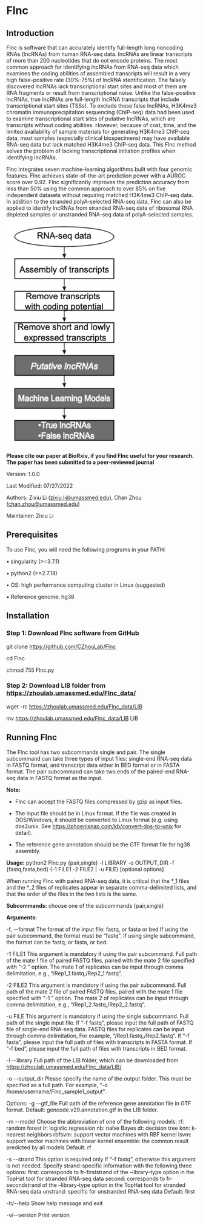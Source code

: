# Flnc

## Introduction

Flnc is software that can accurately identify full-length long noncoding RNAs (lncRNAs) from human RNA-seq data. lncRNAs are linear transcripts of more than 200 nucleotides that do not encode proteins. The most common approach for identifying lncRNAs from RNA-seq data which examines the coding abilities of assembled transcripts will result in a very high false-positive rate (30%-75%) of lncRNA identification. The falsely discovered lncRNAs lack transcriptional start sites and most of them are RNA fragments or result from transcriptional noise. Unlike the false-positive lncRNAs, true lncRNAs are full-length lncRNA transcripts that include transcriptional start sites (TSSs). To exclude these false lncRNAs, H3K4me3 chromatin immunoprecipitation sequencing (ChIP-seq) data had been used to examine transcriptional start sites of putative lncRNAs, which are transcripts without coding abilities. However, because of cost, time, and the limited availability of sample materials for generating H3K4me3 ChIP-seq data, most samples (especially clinical biospecimens) may have available RNA-seq data but lack matched H3K4me3 ChIP-seq data. This Flnc method solves the problem of lacking transcriptional initiation profiles when identifying lncRNAs. 

Flnc integrates seven machine-learning algorithms built with four genomic features. Flnc achieves state-of-the-art prediction power with a AUROC score over 0.92. Flnc significantly improves the prediction accuracy from less than 50% using the common approach to over 85% on five independent datasets without requiring matched H3K4me3 ChIP-seq data. In addition to the stranded polyA-selected RNA-seq data, Flnc can also be applied to identify lncRNAs from stranded RNA-seq data of ribosomal RNA depleted samples or unstranded RNA-seq data of polyA-selected samples. 

![workflow](Picture1.png)

**Please cite our paper at BioRxiv, if you find Flnc useful for your research. The paper has been submitted to a peer-reviewed journal**

Version: 1.0.0

Last Modified: 07/27/2022

Authors: Zixiu Li (zixiu.li@umassmed.edu), Chan Zhou (chan.zhou@umassmed.edu)

Maintainer: Zixiu Li


## Prerequisites

To use Flnc, you will need the following programs in your PATH:

•       singularity (>=3.7.1)

•       python2 (>=2.7.18) 

•       OS: high performance computing cluster in Linux (suggested)

•       Reference genome: hg38


## Installation

### Step 1: Download Flnc software from GitHub

git clone https://github.com/CZhouLab/Flnc

cd Flnc

chmod 755 Flnc.py

### Step 2: Download LIB folder from https://zhoulab.umassmed.edu/Flnc_data/

wget -rc https://zhoulab.umassmed.edu/Flnc_data/LIB

mv https://zhoulab.umassmed.edu/Flnc_data/LIB LIB


## Running Flnc

The Flnc tool has two subcommands single and pair. The single subcommand can take three types of input files: single-end RNA-seq data in FASTQ format, and transcript data either in BED format or in FASTA format. The pair subcommand can take two ends of the paired-end RNA-seq data in FASTQ format as the input.

**Note:**

-	Flnc can accept the FASTQ files compressed by gzip as input files. 

-	The input file should be in Linux format. If the file was created in DOS/Windows, it should be converted to Linux format (e.g. using dos2unix. See https://phoenixnap.com/kb/convert-dos-to-unix for detail).  

-	The reference gene annotation should be the GTF format file for hg38 assembly.

**Usage:** python2 Flnc.py {pair,single} -l LIBRARY -o OUTPUT_DIR -f {fastq,fasta,bed} {-1 FILE1 -2 FILE2 | -u FILE} [optional options]

When running Flnc with paired RNA-seq data, it is critical that the *_1 files and the *_2 files of replicates appear in separate comma-delimited lists, and that the order of the files in the two lists is the same.

**Subcommands:**	choose one of the subcommands {pair,single}                

**Arguments:**

-f, --format 		The format of the input file: fastq, or fasta or bed
                       	 	If using the pair subcommand, the format must be “fastq”.
                       	 	If using single subcommand, the format can be fastq, or fasta, or bed.

-1 FILE1	This argument is mandatory if using the pair subcommand. 
Full path of the mate 1 file of paired FASTQ files, paired with the mate 2 file specified with “-2 ” option.
The mate 1 of replicates can be input through comma delimitation, e.g., “<path>/Rep1_1.fastq,<path>/Rep2_1.fastq”.

-2 FILE2	This argument is mandatory if using the pair subcommand.
Full path of the mate 2 file of paired FASTQ files, paired with the mate 1 file specified with “-1 ” option. 
The mate 2 of replicates can be input through comma delimitation, e.g., “<path>/Rep1_2.fastq,<path>/Rep2_2.fastq”.

-u FILE	This argument is mandatory if using the single subcommand.
Full path of the single input file. 
If “-f fastq”, please input the full path of FASTQ file of single-end RNA-seq data. FASTQ files for replicates can be input through comma delimitation, For example, “<path>/Rep1.fastq,<path>/Rep2.fastq”. 
If “-f fasta”, please input the full path of files with transcripts in FASTA format.
If “-f bed”, please input the full path of files with transcripts in BED format.

-l --library	Full path of the LIB folder, which can be downloaded from https://zhoulab.umassmed.edu/Flnc_data/LIB/

-o --output_dir	Please specify the name of the output folder. This must be specified as a full path. For example, “-o /home/username/Flnc_sample1_output”.

Options:
-g --gtf_file		Full path of the reference gene annotation file in GTF format. 
			Default: gencode.v29.annotation.gtf in the LIB folder.

-m --model		Choose the abbreviation of one of the following models: 
			rf: random forest
			lr: logistic regression
			nb: naïve Bayes
			dt: decision tree
			knn: k-nearest neighbors
			rbfsvm: support vector machines with RBF kernel
			lsvm: support vector machines with linear kernel
			ensemble: the common result predicted by all models 
			Default: rf

-s --strand	This option is required only if “-f fastq”, otherwise this argument is not needed.
Specify strand-specific information with the following three options: 
first: corresponds to fr-firststrand of the –library-type option in the TopHat tool for stranded RNA-seq data
second: corresponds to fr-secondstrand of the –library-type option in the TopHat tool for stranded RNA-seq data
unstrand: specific for unstranded RNA-seq data
Default: first 

-h/--help 		Show help message and exit

-v/--version		Print version








